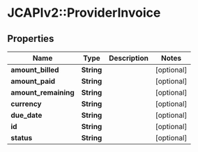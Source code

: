 # JCAPIv2::ProviderInvoice

## Properties
Name | Type | Description | Notes
------------ | ------------- | ------------- | -------------
**amount_billed** | **String** |  | [optional] 
**amount_paid** | **String** |  | [optional] 
**amount_remaining** | **String** |  | [optional] 
**currency** | **String** |  | [optional] 
**due_date** | **String** |  | [optional] 
**id** | **String** |  | [optional] 
**status** | **String** |  | [optional] 

